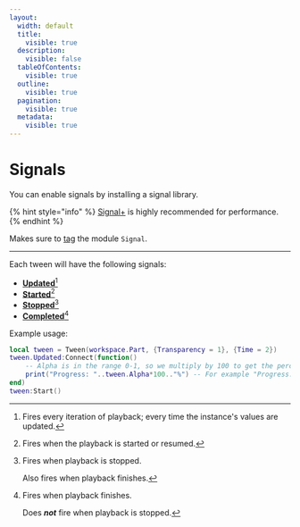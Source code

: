 ```yaml
---
layout:
  width: default
  title:
    visible: true
  description:
    visible: false
  tableOfContents:
    visible: true
  outline:
    visible: true
  pagination:
    visible: true
  metadata:
    visible: true
---
```


# Signals

You can enable signals by installing a signal library.

{% hint style="info" %}
[Signal+](https://devforum.roblox.com/t/3552231) is highly recommended for performance.
{% endhint %}

Makes sure to [tag](https://create.roblox.com/docs/studio/properties#instance-tags) the module `Signal`.

***



Each tween will have the following signals:

* [**Updated**](#user-content-fn-1)[^1]
* [**Started**](#user-content-fn-2)[^2]
* [**Stopped**](#user-content-fn-3)[^3]
* [**Completed**](#user-content-fn-4)[^4]



Example usage:

```lua
local tween = Tween(workspace.Part, {Transparency = 1}, {Time = 2})
tween.Updated:Connect(function()
	-- Alpha is in the range 0-1, so we multiply by 100 to get the percentage.
	print("Progress: "..tween.Alpha*100.."%") -- For example "Progress: 50%".
end)
tween:Start()
```

[^1]: Fires every iteration of playback; every time the instance's values are updated.

[^2]: Fires when the playback is started or resumed.

[^3]: Fires when playback is stopped.

    Also fires when playback finishes.

[^4]: Fires when playback finishes.

    Does _**not**_ fire when playback is stopped.
